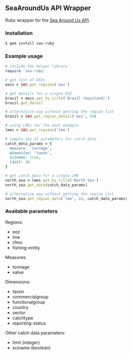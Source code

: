 ## SeaAroundUs API Wrapper
Ruby wrapper for the [Sea Around Us API](https://github.com/SeaAroundUs/sau-web-mt).


### Installation
```bash
$ gem install sau-ruby
```


### Example usage
```ruby
# include the helper library
require 'sau-ruby'

# get list of EEZs
eezs = SAU.get_regions('eez')

# get details for a single EEZ
brazil = eezs.get_by_title('Brazil (mainland)')
brazil.get_detail

# alternative way without getting the region list
brazil = SAU.get_region_detail('eez', 76)

# using LMEs for the next example
lmes = SAU.get_regions('lme')

# sample set of parameters for catch data
catch_data_params = {
  measure: 'tonnage',
  dimension: 'taxon',
  sciname: true,
  limit: 10
}

# get catch data for a single LME
north_sea = lmes.get_by_title('North Sea')
north_sea.get_data(catch_data_params)

# alternative way without getting the region list
north_sea.get_region_data('lme', 22, catch_data_params)
```


### Available parameters
Regions:
* eez
* lme
* rfmo
* fishing-entity

Measures:
* tonnage
* value

Dimensions:
* taxon
* commercialgroup
* functionalgroup
* country
* sector
* catchtype
* reporting-status

Other catch data parameters:
* limit (integer)
* sciname (boolean)
